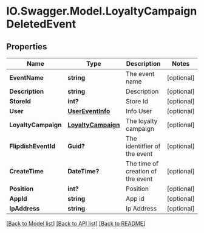 # IO.Swagger.Model.LoyaltyCampaignDeletedEvent
## Properties

Name | Type | Description | Notes
------------ | ------------- | ------------- | -------------
**EventName** | **string** | The event name | [optional] 
**Description** | **string** | Description | [optional] 
**StoreId** | **int?** | Store Id | [optional] 
**User** | [**UserEventInfo**](UserEventInfo.md) | Info User | [optional] 
**LoyaltyCampaign** | [**LoyaltyCampaign**](LoyaltyCampaign.md) | The loyalty campaign | [optional] 
**FlipdishEventId** | **Guid?** | The identitfier of the event | [optional] 
**CreateTime** | **DateTime?** | The time of creation of the event | [optional] 
**Position** | **int?** | Position | [optional] 
**AppId** | **string** | App id | [optional] 
**IpAddress** | **string** | Ip Address | [optional] 

[[Back to Model list]](../README.md#documentation-for-models) [[Back to API list]](../README.md#documentation-for-api-endpoints) [[Back to README]](../README.md)

